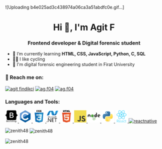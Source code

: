 
![Uploading b4e025ad3c438974a06ca3a51abdfc0e.gif…]



<h1 align="center">Hi 👋, I'm Agit F</h1>
<h3 align="center">Frontend developer & Digital forensic student</h3>

- 🌱 I’m currently learning **HTML, CSS, JavaScript, Python, C, SQL**
- 🚴‍♀️ I like cycling
- 📖 I'm digital forensic engineering student in Firat University

<h3 align="left">🔎 Reach me on:</h3>
<p align="left">
<a href="https://www.linkedin.com/in/agit-f%C4%B1nd%C4%B1kc%C4%B1-92ba79278/" target="blank"><img align="center" src="https://raw.githubusercontent.com/rahuldkjain/github-profile-readme-generator/master/src/images/icons/Social/linked-in-alt.svg" alt="agit findikci" height="30" width="40" /></a>
<a href="https://instagram.com/ag.f04" target="blank"><img align="center" src="https://raw.githubusercontent.com/rahuldkjain/github-profile-readme-generator/master/src/images/icons/Social/instagram.svg" alt="ag.f04" height="30" width="40" /></a>
<a href="https://open.spotify.com/user/9szkz6uljafriuut3ej66h1qc?si=bab69afc7be44eec" target="blank"><img align="center" src="https://raw.githubusercontent.com/rahuldkjain/github-profile-readme-generator/master/src/images/icons/Social/spotify.svg" alt="ag.f04" height="30" width="40" /></a>
</p>

<h3 align="left">Languages and Tools:</h3>
<p align="left"> <a href="https://getbootstrap.com" target="_blank" rel="noreferrer"> <img src="https://raw.githubusercontent.com/devicons/devicon/master/icons/bootstrap/bootstrap-plain-wordmark.svg" alt="bootstrap" width="40" height="40"/> </a> <a href="https://www.cprogramming.com/" target="_blank" rel="noreferrer"> <img src="https://raw.githubusercontent.com/devicons/devicon/master/icons/c/c-original.svg" alt="c" width="40" height="40"/> </a> <a href="https://www.w3schools.com/css/" target="_blank" rel="noreferrer"> <img src="https://raw.githubusercontent.com/devicons/devicon/master/icons/css3/css3-original-wordmark.svg" alt="css3" width="40" height="40"/> </a> <a href="https://dotnet.microsoft.com/" target="_blank" rel="noreferrer"> <img src="https://raw.githubusercontent.com/devicons/devicon/master/icons/dot-net/dot-net-original-wordmark.svg" alt="dotnet" width="40" height="40"/> </a> <a href="https://www.w3.org/html/" target="_blank" rel="noreferrer"> <img src="https://raw.githubusercontent.com/devicons/devicon/master/icons/html5/html5-original-wordmark.svg" alt="html5" width="40" height="40"/> </a> <a href="https://developer.mozilla.org/en-US/docs/Web/JavaScript" target="_blank" rel="noreferrer"> <img src="https://raw.githubusercontent.com/devicons/devicon/master/icons/javascript/javascript-original.svg" alt="javascript" width="40" height="40"/> </a> <a href="https://nodejs.org" target="_blank" rel="noreferrer"> <img src="https://raw.githubusercontent.com/devicons/devicon/master/icons/nodejs/nodejs-original-wordmark.svg" alt="nodejs" width="40" height="40"/> </a> <a href="https://www.python.org" target="_blank" rel="noreferrer"> <img src="https://raw.githubusercontent.com/devicons/devicon/master/icons/python/python-original.svg" alt="python" width="40" height="40"/> </a> <a href="https://reactjs.org/" target="_blank" rel="noreferrer"> <img src="https://raw.githubusercontent.com/devicons/devicon/master/icons/react/react-original-wordmark.svg" alt="react" width="40" height="40"/> </a> <a href="https://reactnative.dev/" target="_blank" rel="noreferrer"> <img src="https://reactnative.dev/img/header_logo.svg" alt="reactnative" width="40" height="40"/> </a> </p>

<p><img align="left" src="https://github-readme-stats.vercel.app/api/top-langs?username=zenith48&show_icons=true&locale=en&layout=compact" alt="zenith48" /></p>

<p>&nbsp;<img align="center" src="https://github-readme-stats.vercel.app/api?username=zenith48&show_icons=true&locale=en" alt="zenith48" /></p>

<p><img align="center" src="https://github-readme-streak-stats.herokuapp.com/?user=zenith48&" alt="zenith48" /></p>
